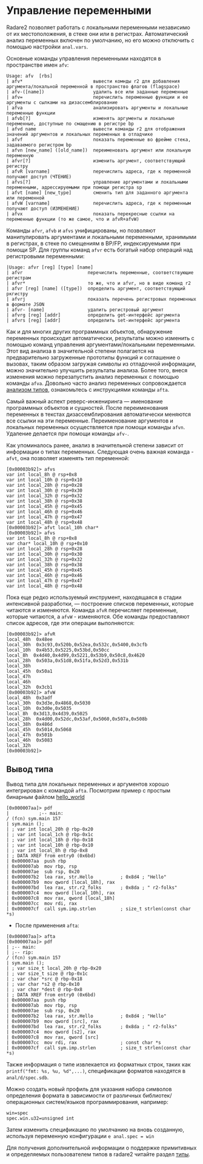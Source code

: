 # Управление переменными

Radare2 позволяет работать с локальными переменными независимо от их местоположения, в стеке они или в регистрах. Автоматический анализ переменных включен по умолчанию, но его можно отключить с помощью настройки `anal.vars`.

Основные команды управления переменными находятся в пространстве имен `afv`:

```
Usage: afv  [rbs]
| afv*                          вывести комнды r2 для добавления аргумента/локальной переменной в пространство флагов (flagspace)
| afv-([name])                  удалить все или заданные переменные
| afv=                          перечислить переменные функции и ее аргументы с сылками на дизассемблирование
| afva                          анализировать аргументы и локальные переменные функции
| afvb[?]                       изменять аргументы и локальные переменные, доступные по смащению в регистре bp
| afvd name                     вывести команды r2 для отображения значений аргументов и локальных переменных в отладчике
| afvf                          показать переменные во фрейме стека, задаваемого регистром bp
| afvn [new_name] ([old_name])  переименовать аргумент или локальную переменную
| afvr[?]                       изменить аргумент, соответствующий регистру
| afvR [varname]                перечислить адреса, где к переменной получают доступ (ЧТЕНИЕ)
| afvs[?]                       управление аргументами и локальными переменными, адрессируемыми при помощи регистра sp
| afvt [name] [new_type]        сменить тип для заданного аргумента или переменной
| afvW [varname]                перечислить адреса, где к переменным получают доступ (ИЗМЕНЕНИЕ)
| afvx                          показать перекресные ссылки на переменные функции (то же самое, что и afvR+afvW)
```

Команды `afvr`, `afvb` и `afvs` унифицированы, но позволяют манипулировать  аргументами и локальными переменными, хранимыми в регистрах, в стеке по смещениям в BP/FP, индексируемыми при помощи SP. Для группы команд `afvr` есть богатый набор операций над регистровыми переменными:

```
|Usage: afvr [reg] [type] [name]
| afvr                        перечислить переменные, соответствующие регистрам
| afvr*                       то же, что и afvr, но в виде команд r2
| afvr [reg] [name] ([type])  определить аргумент, соответствующий ркгистру
| afvrj                       показать перечень регистровых переменных в формате JSON
| afvr- [name]                удалить регистровый аргумент
| afvrg [reg] [addr]          определить get-интерфейс аргумента
| afvrs [reg] [addr]          определить set-интерфейс аргумента
```

Как и для многих других программных объектов, обнаружение переменных происходит автоматически, результаты можно изменить с помощью команд управления аргументами/локальными переменными. Этот вид анализа в значительной степени полагается на предварительно загруженные прототипы функций и соглашение о вызовах, таким образом загружая символы из отладочной информации, можно значительно улучшить результаты анализа. Более того, внеся изменения можно перезапустить анализ переменных с помощью команды `afva`. Довольно часто анализ переменных сопровождается [анализом типов](types.md), ознакомьтесь с инструкциями команды `afta`.

Самый важный аспект реверс-инжениринга — именование программных объектов и сущностей. После переименования переменных в текстах дизассемблирования автоматически меняются все ссылки на эти переменные. Переименование аргументов и локальных переменных осуществляется при помощи команды `afvn`. Удаление делается при помощи команды `afv-`.

Как упоминалось ранее, анализ в значительной степени зависит от информации о типах переменных. Следующая очень важная команда - `afvt`, она позволяет изменять тип переменной:

```
[0x00003b92]> afvs
var int local_8h @ rsp+0x8
var int local_10h @ rsp+0x10
var int local_28h @ rsp+0x28
var int local_30h @ rsp+0x30
var int local_32h @ rsp+0x32
var int local_38h @ rsp+0x38
var int local_45h @ rsp+0x45
var int local_46h @ rsp+0x46
var int local_47h @ rsp+0x47
var int local_48h @ rsp+0x48
[0x00003b92]> afvt local_10h char*
[0x00003b92]> afvs
var int local_8h @ rsp+0x8
var char* local_10h @ rsp+0x10
var int local_28h @ rsp+0x28
var int local_30h @ rsp+0x30
var int local_32h @ rsp+0x32
var int local_38h @ rsp+0x38
var int local_45h @ rsp+0x45
var int local_46h @ rsp+0x46
var int local_47h @ rsp+0x47
var int local_48h @ rsp+0x48
```

Пока еще редко используемый инструмент, находящаяся в стадии интенсивной разработки, — построение списков переменных, которые читаются и изменяются. Команда `afvR` перечисляет переменные, которые читаются, а `afvW` - изменяются. Обе команды предоставляют список адресов, где эти операции выполняются:

```
[0x00003b92]> afvR
local_48h  0x48ee
local_30h  0x3c93,0x520b,0x52ea,0x532c,0x5400,0x3cfb
local_10h  0x4b53,0x5225,0x53bd,0x50cc
local_8h  0x4d40,0x4d99,0x5221,0x53b9,0x50c8,0x4620
local_28h  0x503a,0x51d8,0x51fa,0x52d3,0x531b
local_38h
local_45h  0x50a1
local_47h
local_46h
local_32h  0x3cb1
[0x00003b92]> afvW
local_48h  0x3adf
local_30h  0x3d3e,0x4868,0x5030
local_10h  0x3d0e,0x5035
local_8h  0x3d13,0x4d39,0x5025
local_28h  0x4d00,0x52dc,0x53af,0x5060,0x507a,0x508b
local_38h  0x486d
local_45h  0x5014,0x5068
local_47h  0x501b
local_46h  0x5083
local_32h
[0x00003b92]>
```

## Вывод типа

Вывод типа для локальных переменных и аргументов хорошо интегрирован с командой `afta`. Посмотрим пример с простым бинарным файлом [hello_world](https://github.com/radareorg/radare2book/tree/master/examples/hello_world)

```
[0x000007aa]> pdf
|           ;-- main:
/ (fcn) sym.main 157
| sym.main ();
| ; var int local_20h @ rbp-0x20
| ; var int local_1ch @ rbp-0x1c
| ; var int local_18h @ rbp-0x18
| ; var int local_10h @ rbp-0x10
| ; var int local_8h @ rbp-0x8
| ; DATA XREF from entry0 (0x6bd)
| 0x000007aa  push rbp
| 0x000007ab  mov rbp, rsp
| 0x000007ae  sub rsp, 0x20
| 0x000007b2  lea rax, str.Hello          ; 0x8d4 ; "Hello"
| 0x000007b9  mov qword [local_18h], rax
| 0x000007bd  lea rax, str.r2_folks       ; 0x8da ; " r2-folks"
| 0x000007c4  mov qword [local_10h], rax
| 0x000007c8  mov rax, qword [local_18h]
| 0x000007cc  mov rdi, rax
| 0x000007cf  call sym.imp.strlen         ; size_t strlen(const char *s)
```

* После применения `afta`:

```
[0x000007aa]> afta
[0x000007aa]> pdf
| ;-- main:
| ;-- rip:
/ (fcn) sym.main 157
| sym.main ();
| ; var size_t local_20h @ rbp-0x20
| ; var size_t size @ rbp-0x1c
| ; var char *src @ rbp-0x18
| ; var char *s2 @ rbp-0x10
| ; var char *dest @ rbp-0x8
| ; DATA XREF from entry0 (0x6bd)
| 0x000007aa  push rbp
| 0x000007ab  mov rbp, rsp
| 0x000007ae  sub rsp, 0x20
| 0x000007b2  lea rax, str.Hello          ; 0x8d4 ; "Hello"
| 0x000007b9  mov qword [src], rax
| 0x000007bd  lea rax, str.r2_folks       ; 0x8da ; " r2-folks"
| 0x000007c4  mov qword [s2], rax
| 0x000007c8  mov rax, qword [src]
| 0x000007cc  mov rdi, rax                ; const char *s
| 0x000007cf  call sym.imp.strlen         ; size_t strlen(const char *s)
```

Также информация о типе извлекается из форматных строк, таких как `printf("fmt: %s, %u, %d",...)`, спецификации форматов находятся в `anal/d/spec.sdb`.

Можно создать новый профиль для указания набора символов определения формата в зависимости от различных библиотек/операционных систем/языков программирования, например:

```
win=spec
spec.win.u32=unsigned int
```
Затем изменить спецификацию по умолчанию на вновь созданную, используя переменную конфигурации `e anal.spec = win`

Для получения дополнительной информации о поддержке примитивных и определяемых пользователем типов в radare2 читайте раздел [типы](types.md).
